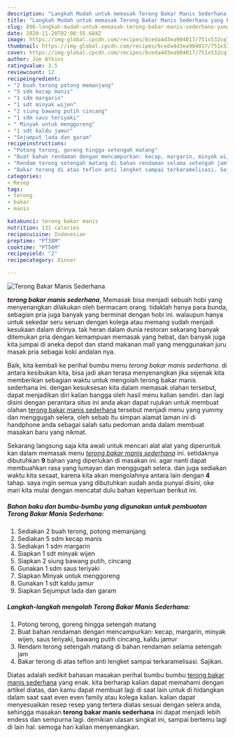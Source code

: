 ```yaml
---
description: "Langkah Mudah untuk memasak Terong Bakar Manis Sederhana yang Enak"
title: "Langkah Mudah untuk memasak Terong Bakar Manis Sederhana yang Enak"
slug: 896-langkah-mudah-untuk-memasak-terong-bakar-manis-sederhana-yang-enak
date: 2020-11-20T02:08:55.684Z
image: https://img-global.cpcdn.com/recipes/6ceda4d3ea904017/751x532cq70/terong-bakar-manis-sederhana-foto-resep-utama.jpg
thumbnail: https://img-global.cpcdn.com/recipes/6ceda4d3ea904017/751x532cq70/terong-bakar-manis-sederhana-foto-resep-utama.jpg
cover: https://img-global.cpcdn.com/recipes/6ceda4d3ea904017/751x532cq70/terong-bakar-manis-sederhana-foto-resep-utama.jpg
author: Joe Atkins
ratingvalue: 3.5
reviewcount: 12
recipeingredient:
- "2 buah terong potong memanjang"
- "5 sdm kecap manis"
- "1 sdm margarin"
- "1 sdt minyak wijen"
- "2 siung bawang putih cincang"
- "1 sdm saus teriyaki"
- " Minyak untuk menggoreng"
- "1 sdt kaldu jamur"
- "Sejumput lada dan garam"
recipeinstructions:
- "Potong terong, goreng hingga setengah matang"
- "Buat bahan rendaman dengan mencampurkan: kecap, margarin, minyak wijen, saus teriyaki, bawang putih cincang, kaldu jamur"
- "Rendam terong setengah matang di bahan rendaman selama setengah jam"
- "Bakar terong di atas teflon anti lengket sampai terkaramelisasi. Sajikan."
categories:
- Resep
tags:
- terong
- bakar
- manis

katakunci: terong bakar manis 
nutrition: 131 calories
recipecuisine: Indonesian
preptime: "PT38M"
cooktime: "PT56M"
recipeyield: "2"
recipecategory: Dinner

---
```



![Terong Bakar Manis Sederhana](https://img-global.cpcdn.com/recipes/6ceda4d3ea904017/751x532cq70/terong-bakar-manis-sederhana-foto-resep-utama.jpg)

<b><i>terong bakar manis sederhana</i></b>, Memasak bisa menjadi sebuah hobi yang menyenangkan dilakukan oleh bermacam orang. tidaklah hanya para bunda, sebagian pria juga banyak yang berminat dengan hobi ini. walaupun hanya untuk sekedar seru seruan dengan kolega atau memang sudah menjadi kesukaan dalam dirinya. tak heran dalam dunia restoran sekarang banyak ditemukan pria dengan kemampuan memasak yang hebat, dan banyak juga kita jumpai di aneka depot dan stand makanan mall yang menggunakan juru masak pria sebagai koki andalan nya.

Baik, kita kembali ke perihal bumbu menu <i>terong bakar manis sederhana</i>. di antara kesibukan kita, bisa jadi akan terasa menyenangkan jika sejenak kita memberikan sebagian waktu untuk mengolah terong bakar manis sederhana ini. dengan kesuksesan kita dalam memasak olahan tersebut, dapat menjadikan diri kalian bangga oleh hasil menu kalian sendiri. dan lagi disini dengan perantara situs ini anda akan dapat rujukan untuk membuat olahan <u>terong bakar manis sederhana</u> tersebut menjadi menu yang yummy dan menggugah selera, oleh sebab itu simpan alamat laman ini di handphone anda sebagai salah satu pedoman anda dalam membuat masakan baru yang nikmat.




Sekarang langsung saja kita awali untuk mencari alat alat yang diperuntuk kan dalam memasak menu <u><i>terong bakar manis sederhana</i></u> ini. setidaknya dibutuhkan <b>9</b> bahan yang diperlukan di masakan ini. agar nanti dapat membuahkan rasa yang lumayan dan menggugah selera. dan juga sediakan waktu kita sesaat, karena kita akan mengolahnya antara lain dengan <b>4</b> tahap. saya ingin semua yang dibutuhkan sudah anda punyai disini, oke mari kita mulai dengan mencatat dulu bahan keperluan berikut ini.

<!--inarticleads1-->

##### Bahan baku dan bumbu-bumbu yang digunakan untuk pembuatan Terong Bakar Manis Sederhana:

1. Sediakan 2 buah terong, potong memanjang
1. Sediakan 5 sdm kecap manis
1. Sediakan 1 sdm margarin
1. Siapkan 1 sdt minyak wijen
1. Siapkan 2 siung bawang putih, cincang
1. Gunakan 1 sdm saus teriyaki
1. Siapkan  Minyak untuk menggoreng
1. Gunakan 1 sdt kaldu jamur
1. Siapkan Sejumput lada dan garam




<!--inarticleads2-->

##### Langkah-langkah mengolah Terong Bakar Manis Sederhana:

1. Potong terong, goreng hingga setengah matang
1. Buat bahan rendaman dengan mencampurkan: kecap, margarin, minyak wijen, saus teriyaki, bawang putih cincang, kaldu jamur
1. Rendam terong setengah matang di bahan rendaman selama setengah jam
1. Bakar terong di atas teflon anti lengket sampai terkaramelisasi. Sajikan.




Diatas adalah sedikit bahasan masakan perihal bumbu bumbu <u>terong bakar manis sederhana</u> yang enak. kita berharap kalian dapat memahami dengan artikel diatas, dan kamu dapat membuat lagi di saat lain untuk di hidangkan dalam saat saat even even family atau kolega kalian. kalian dapat menyesuaikan resep resep yang tertera diatas sesuai dengan selera anda, sehingga masakan <b>terong bakar manis sederhana</b> ini dapat menjadi lebih endess dan sempurna lagi. demikian ulasan singkat ini, sampai bertemu lagi di lain hal. semoga hari kalian menyenangkan.
